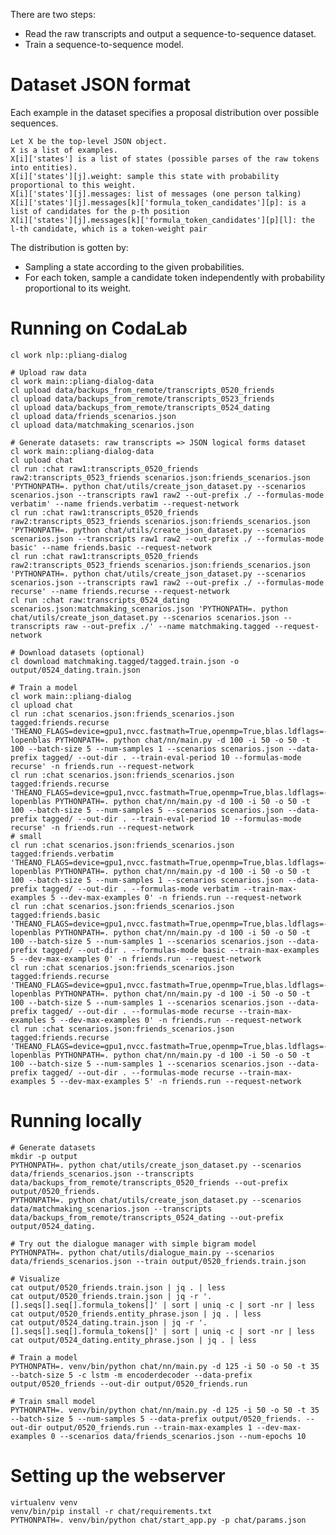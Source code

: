 There are two steps:

- Read the raw transcripts and output a sequence-to-sequence dataset.
- Train a sequence-to-sequence model.

# Dataset JSON format

Each example in the dataset specifies a proposal distribution over possible sequences.

    Let X be the top-level JSON object.
    X is a list of examples.
    X[i]['states'] is a list of states (possible parses of the raw tokens into entities).
    X[i]['states'][j].weight: sample this state with probability proportional to this weight.
    X[i]['states'][j].messages: list of messages (one person talking)
    X[i]['states'][j].messages[k]['formula_token_candidates'][p]: is a list of candidates for the p-th position
    X[i]['states'][j].messages[k]['formula_token_candidates'][p][l]: the l-th candidate, which is a token-weight pair

The distribution is gotten by:

- Sampling a state according to the given probabilities.
- For each token, sample a candidate token independently with probability proportional to its weight.

# Running on CodaLab

    cl work nlp::pliang-dialog

    # Upload raw data
    cl work main::pliang-dialog-data
    cl upload data/backups_from_remote/transcripts_0520_friends
    cl upload data/backups_from_remote/transcripts_0523_friends
    cl upload data/backups_from_remote/transcripts_0524_dating
    cl upload data/friends_scenarios.json
    cl upload data/matchmaking_scenarios.json

    # Generate datasets: raw transcripts => JSON logical forms dataset
    cl work main::pliang-dialog-data
    cl upload chat
    cl run :chat raw1:transcripts_0520_friends raw2:transcripts_0523_friends scenarios.json:friends_scenarios.json 'PYTHONPATH=. python chat/utils/create_json_dataset.py --scenarios scenarios.json --transcripts raw1 raw2 --out-prefix ./ --formulas-mode verbatim' --name friends.verbatim --request-network
    cl run :chat raw1:transcripts_0520_friends raw2:transcripts_0523_friends scenarios.json:friends_scenarios.json 'PYTHONPATH=. python chat/utils/create_json_dataset.py --scenarios scenarios.json --transcripts raw1 raw2 --out-prefix ./ --formulas-mode basic' --name friends.basic --request-network
    cl run :chat raw1:transcripts_0520_friends raw2:transcripts_0523_friends scenarios.json:friends_scenarios.json 'PYTHONPATH=. python chat/utils/create_json_dataset.py --scenarios scenarios.json --transcripts raw1 raw2 --out-prefix ./ --formulas-mode recurse' --name friends.recurse --request-network
    cl run :chat raw:transcripts_0524_dating scenarios.json:matchmaking_scenarios.json 'PYTHONPATH=. python chat/utils/create_json_dataset.py --scenarios scenarios.json --transcripts raw --out-prefix ./' --name matchmaking.tagged --request-network

    # Download datasets (optional)
    cl download matchmaking.tagged/tagged.train.json -o output/0524_dating.train.json

    # Train a model
    cl work main::pliang-dialog
    cl upload chat
    cl run :chat scenarios.json:friends_scenarios.json tagged:friends.recurse 'THEANO_FLAGS=device=gpu1,nvcc.fastmath=True,openmp=True,blas.ldflags=-lopenblas PYTHONPATH=. python chat/nn/main.py -d 100 -i 50 -o 50 -t 100 --batch-size 5 --num-samples 1 --scenarios scenarios.json --data-prefix tagged/ --out-dir . --train-eval-period 10 --formulas-mode recurse' -n friends.run --request-network
    cl run :chat scenarios.json:friends_scenarios.json tagged:friends.recurse 'THEANO_FLAGS=device=gpu1,nvcc.fastmath=True,openmp=True,blas.ldflags=-lopenblas PYTHONPATH=. python chat/nn/main.py -d 100 -i 50 -o 50 -t 100 --batch-size 5 --num-samples 5 --scenarios scenarios.json --data-prefix tagged/ --out-dir . --train-eval-period 10 --formulas-mode recurse' -n friends.run --request-network
    # small
    cl run :chat scenarios.json:friends_scenarios.json tagged:friends.verbatim 'THEANO_FLAGS=device=gpu1,nvcc.fastmath=True,openmp=True,blas.ldflags=-lopenblas PYTHONPATH=. python chat/nn/main.py -d 100 -i 50 -o 50 -t 100 --batch-size 5 --num-samples 1 --scenarios scenarios.json --data-prefix tagged/ --out-dir . --formulas-mode verbatim --train-max-examples 5 --dev-max-examples 0' -n friends.run --request-network
    cl run :chat scenarios.json:friends_scenarios.json tagged:friends.basic 'THEANO_FLAGS=device=gpu1,nvcc.fastmath=True,openmp=True,blas.ldflags=-lopenblas PYTHONPATH=. python chat/nn/main.py -d 100 -i 50 -o 50 -t 100 --batch-size 5 --num-samples 1 --scenarios scenarios.json --data-prefix tagged/ --out-dir . --formulas-mode basic --train-max-examples 5 --dev-max-examples 0' -n friends.run --request-network
    cl run :chat scenarios.json:friends_scenarios.json tagged:friends.recurse 'THEANO_FLAGS=device=gpu1,nvcc.fastmath=True,openmp=True,blas.ldflags=-lopenblas PYTHONPATH=. python chat/nn/main.py -d 100 -i 50 -o 50 -t 100 --batch-size 5 --num-samples 1 --scenarios scenarios.json --data-prefix tagged/ --out-dir . --formulas-mode recurse --train-max-examples 5 --dev-max-examples 0' -n friends.run --request-network
    cl run :chat scenarios.json:friends_scenarios.json tagged:friends.recurse 'THEANO_FLAGS=device=gpu1,nvcc.fastmath=True,openmp=True,blas.ldflags=-lopenblas PYTHONPATH=. python chat/nn/main.py -d 100 -i 50 -o 50 -t 100 --batch-size 5 --num-samples 1 --scenarios scenarios.json --data-prefix tagged/ --out-dir . --formulas-mode recurse --train-max-examples 5 --dev-max-examples 5' -n friends.run --request-network

# Running locally

    # Generate datasets
    mkdir -p output
    PYTHONPATH=. python chat/utils/create_json_dataset.py --scenarios data/friends_scenarios.json --transcripts data/backups_from_remote/transcripts_0520_friends --out-prefix output/0520_friends.
    PYTHONPATH=. python chat/utils/create_json_dataset.py --scenarios data/matchmaking_scenarios.json --transcripts data/backups_from_remote/transcripts_0524_dating --out-prefix output/0524_dating.

    # Try out the dialogue manager with simple bigram model
    PYTHONPATH=. python chat/utils/dialogue_main.py --scenarios data/friends_scenarios.json --train output/0520_friends.train.json

    # Visualize
    cat output/0520_friends.train.json | jq . | less
    cat output/0520_friends.train.json | jq -r '.[].seqs[].seq[].formula_tokens[]' | sort | uniq -c | sort -nr | less
    cat output/0520_friends.entity_phrase.json | jq . | less
    cat output/0524_dating.train.json | jq -r '.[].seqs[].seq[].formula_tokens[]' | sort | uniq -c | sort -nr | less
    cat output/0524_dating.entity_phrase.json | jq . | less

    # Train a model
    PYTHONPATH=. venv/bin/python chat/nn/main.py -d 125 -i 50 -o 50 -t 35 --batch-size 5 -c lstm -m encoderdecoder --data-prefix output/0520_friends --out-dir output/0520_friends.run

    # Train small model
    PYTHONPATH=. venv/bin/python chat/nn/main.py -d 125 -i 50 -o 50 -t 35 --batch-size 5 --num-samples 5 --data-prefix output/0520_friends. --out-dir output/0520_friends.run --train-max-examples 1 --dev-max-examples 0 --scenarios data/friends_scenarios.json --num-epochs 10

# Setting up the webserver

    virtualenv venv
    venv/bin/pip install -r chat/requirements.txt
    PYTHONPATH=. venv/bin/python chat/start_app.py -p chat/params.json

